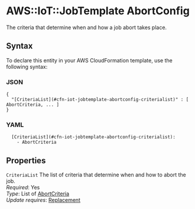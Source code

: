 # AWS::IoT::JobTemplate AbortConfig<a name="aws-properties-iot-jobtemplate-abortconfig"></a>

The criteria that determine when and how a job abort takes place\.

## Syntax<a name="aws-properties-iot-jobtemplate-abortconfig-syntax"></a>

To declare this entity in your AWS CloudFormation template, use the following syntax:

### JSON<a name="aws-properties-iot-jobtemplate-abortconfig-syntax.json"></a>

```
{
  "[CriteriaList](#cfn-iot-jobtemplate-abortconfig-criterialist)" : [ AbortCriteria, ... ]
}
```

### YAML<a name="aws-properties-iot-jobtemplate-abortconfig-syntax.yaml"></a>

```
  [CriteriaList](#cfn-iot-jobtemplate-abortconfig-criterialist):
    - AbortCriteria
```

## Properties<a name="aws-properties-iot-jobtemplate-abortconfig-properties"></a>

`CriteriaList` <a name="cfn-iot-jobtemplate-abortconfig-criterialist"></a>
The list of criteria that determine when and how to abort the job\.  
_Required_: Yes  
_Type_: List of [AbortCriteria](aws-properties-iot-jobtemplate-abortcriteria.md)  
_Update requires_: [Replacement](https://docs.aws.amazon.com/AWSCloudFormation/latest/UserGuide/using-cfn-updating-stacks-update-behaviors.html#update-replacement)
